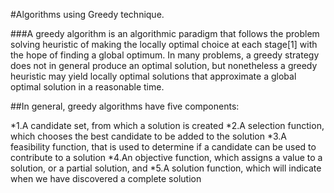 #Algorithms using Greedy technique.

###A greedy algorithm is an algorithmic paradigm that follows the problem solving heuristic of making the locally optimal choice at each stage[1] with the hope of finding a global optimum. In many problems, a greedy strategy does not in general produce an optimal solution, but nonetheless a greedy heuristic may yield locally optimal solutions that approximate a global optimal solution in a reasonable time.

##In general, greedy algorithms have five components:


*1.A candidate set, from which a solution is created
*2.A selection function, which chooses the best candidate to be added to the solution
*3.A feasibility function, that is used to determine if a candidate can be used to contribute to a solution
*4.An objective function, which assigns a value to a solution, or a partial solution, and
*5.A solution function, which will indicate when we have discovered a complete solution



